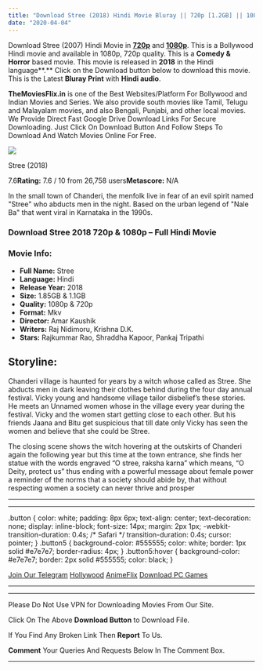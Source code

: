 ```yaml
---
title: "Download Stree (2018) Hindi Movie Bluray || 720p [1.2GB] || 1080p [1.85GB]"
date: "2020-04-04"
---
```


Download Stree (2007) Hindi Movie in [**720p**](https://1moviesflix.com/720p-movies/) and **[1080p](https://1moviesflix.com/480p-movies/)**. This is a Bollywood Hindi movie and available in 1080p, 720p quality. This is a **Comedy & Horror** based movie. This movie is released in **2018** in the Hindi language**.** Click on the Download button below to download this movie. This is the Latest **Bluray Print** with **Hindi audio**.

**TheMoviesFlix.in** is one of the Best Websites/Platform For Bollywood and Indian Movies and Series. We also provide south movies like Tamil, Telugu and Malayalam movies, and also Bengali, Punjabi, and other local movies. We Provide Direct Fast Google Drive Download Links For Secure Downloading. Just Click On Download Button And Follow Steps To Download And Watch Movies Online For Free.

[![](https://m.media-amazon.com/images/M/MV5BMjk4NGZiMzAtODU1NS00MmQ4LWJiNmQtNWU5ZWU4Y2VmNWI0XkEyXkFqcGdeQXVyODE5NzE3OTE@._V1_SX300.jpg)](https://www.imdb.com/title/tt8108202/ "Stree")

Stree (2018)

7.6**Rating:** 7.6 / 10 from 26,758 users**Metascore:** N/A

In the small town of Chanderi, the menfolk live in fear of an evil spirit named "Stree" who abducts men in the night. Based on the urban legend of "Nale Ba" that went viral in Karnataka in the 1990s.

### Download Stree 2018 720p & 1080p – Full Hindi Movie

### Movie Info:

- **Full Name:** Stree
- **Language:** Hindi
- **Release Year:** 2018
- **Size:** 1.85GB & 1.1GB
- **Quality:** 1080p & 720p
- **Format:** Mkv
- **Director:** Amar Kaushik
- **Writers:** Raj Nidimoru, Krishna D.K.
- **Stars:** Rajkummar Rao, Shraddha Kapoor, Pankaj Tripathi

## Storyline:

Chanderi village is haunted for years by a witch whose called as Stree. She abducts men in dark leaving their clothes behind during the four day annual festival. Vicky young and handsome village tailor disbelief’s these stories. He meets an Unnamed women whose in the village every year during the festival. Vicky and the women start getting close to each other. But his friends Jaana and Bitu get suspicious that till date only Vicky has seen the women and believe that she could be Stree.

The closing scene shows the witch hovering at the outskirts of Chanderi again the following year but this time at the town entrance, she finds her statue with the words engraved “O stree, raksha karna” which means, “O Deity, protect us” thus ending with a powerful message about female power a reminder of the norms that a society should abide by, that without respecting women a society can never thrive and prosper

* * *

* * *

.button { color: white; padding: 8px 6px; text-align: center; text-decoration: none; display: inline-block; font-size: 14px; margin: 2px 1px; -webkit-transition-duration: 0.4s; /\* Safari \*/ transition-duration: 0.4s; cursor: pointer; } .button5 { background-color: #555555; color: white; border: 1px solid #e7e7e7; border-radius: 4px; } .button5:hover { background-color: #e7e7e7; border: 2px solid #555555; color: black; }

[Join Our Telegram](http://gdrivepro.xyz/join.php) [Hollywood](https://moviesverse.com/) [AnimeFlix](https://animeflix.in/) [Download PC Games](https://gamesflix.net/)  

* * *

* * *

  

Please Do Not Use VPN for Downloading Movies From Our Site.

Click On The Above **Download Button** to Download File.

If You Find Any Broken Link Then **Report** To Us.

**Comment** Your Queries And Requests Below In The Comment Box.

* * *
